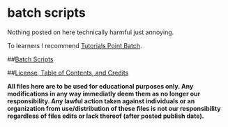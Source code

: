 # batch scripts
Nothing posted on here technically harmful just annoying.

To learners I recommend [Tutorials Point Batch](https://pmfblos.github.io/OS/predavanja/literatura/TutorialsPoint%20Batch.pdf).

##[Batch Scripts](https://github.com/Feesh09/v0.0.1/tree/files)

##[License, Table of Contents, and Credits](https://github.com/Feesh09/v0.0.1/tree/info)

**All files here are to be used for educational purposes only. Any modifications in any way immediatly deem them as no longer our responsibility. Any lawful action taken against individuals or an organization from use/distribution of these files is not our responsibility regardless of files edits or lack thereof (after posted publish date).**
